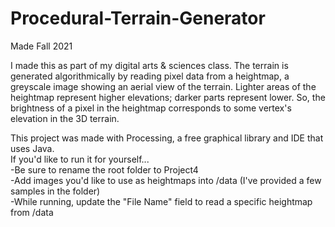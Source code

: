 # Procedural-Terrain-Generator
Made Fall 2021

I made this as part of my digital arts & sciences class. The terrain is generated algorithmically by reading pixel data from a heightmap, a greyscale image showing an aerial view of the terrain. Lighter areas of the heightmap represent higher elevations; darker parts represent lower. So, the brightness of a pixel in the heightmap corresponds to some vertex's elevation in the 3D terrain.

This project was made with Processing, a free graphical library and IDE that uses Java.\
If you'd like to run it for yourself...\
-Be sure to rename the root folder to Project4\
-Add images you'd like to use as heightmaps into /data (I've provided a few samples in the folder)\
-While running, update the "File Name" field to read a specific heightmap from /data

